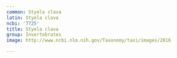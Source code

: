 ```yaml
---
common: Styela clava
latin: Styela clava
ncbi: '7725'
title: Styela clava
group: Invertebrates
image: http://www.ncbi.nlm.nih.gov/Taxonomy/taxi/images/2816

---
```

